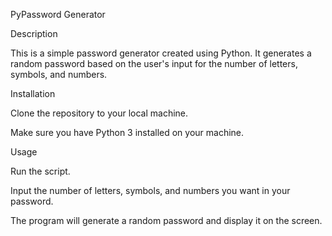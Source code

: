 PyPassword Generator

Description

This is a simple password generator created using Python. It generates a random password based on the user's input for the number of letters, symbols, and numbers.

Installation

Clone the repository to your local machine.

Make sure you have Python 3 installed on your machine.

Usage

Run the script.

Input the number of letters, symbols, and numbers you want in your password.

The program will generate a random password and display it on the screen.

